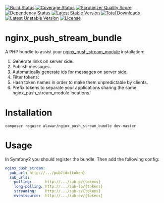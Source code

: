 [![Build Status](https://travis-ci.org/AlexeyKupershtokh/nginx_push_stream_bundle.png?branch=master)](https://travis-ci.org/AlexeyKupershtokh/nginx_push_stream_bundle)
[![Coverage Status](https://coveralls.io/repos/AlexeyKupershtokh/nginx_push_stream_bundle/badge.png)](https://coveralls.io/r/AlexeyKupershtokh/nginx_push_stream_bundle)
[![Scrutinizer Quality Score](https://scrutinizer-ci.com/g/AlexeyKupershtokh/nginx_push_stream_bundle/badges/quality-score.png?s=5278748cb21882a393fef28c53be72b37d30bc88)](https://scrutinizer-ci.com/g/AlexeyKupershtokh/nginx_push_stream_bundle/)
[![Dependency Status](https://gemnasium.com/AlexeyKupershtokh/nginx_push_stream_bundle.png)](https://gemnasium.com/AlexeyKupershtokh/nginx_push_stream_bundle)
[![Latest Stable Version](https://poser.pugx.org/alawar/nginx_push_stream_bundle/v/stable.png)](https://packagist.org/packages/alawar/nginx_push_stream_bundle)
[![Total Downloads](https://poser.pugx.org/alawar/nginx_push_stream_bundle/downloads.png)](https://packagist.org/packages/alawar/nginx_push_stream_bundle)
[![Latest Unstable Version](https://poser.pugx.org/alawar/nginx_push_stream_bundle/v/unstable.png)](https://packagist.org/packages/alawar/nginx_push_stream_bundle)
[![License](https://poser.pugx.org/alawar/nginx_push_stream_bundle/license.png)](https://packagist.org/packages/alawar/nginx_push_stream_bundle)

nginx_push_stream_bundle
========================
A PHP bundle to assist your [nginx_push_stream_module](https://github.com/wandenberg/nginx-push-stream-module) installation:
 1. Generate links on server side.
 2. Publish messages.
 3. Automatically generate ids for messages on server side.
 4. Filter tokens:
   1. Hash token names in order to make them unpredictable by clients.
   2. Prefix tokens to separate your applications sharing the same nginx_push_stream_module locations.
 
Installation
============
`composer require alawar/nginx_push_stream_bundle dev-master`

Usage
=====
In Symfony2 you should register the bundle.
Then add the following config:
```yaml
nginx_push_stream:
  pub_url: http://.../pub?id={token}
  sub_urls:
    polling:      http://.../sub-p/{tokens}
    long-polling: http://.../sub-lp/{tokens}
    streaming:    http://.../sub-s/{tokens}
    eventsource:  http://.../sub-ev/{tokens}
```
